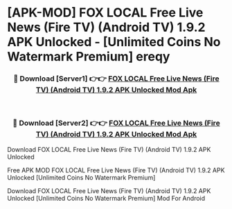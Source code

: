 # [APK-MOD] FOX LOCAL  Free Live News (Fire TV) (Android TV) 1.9.2 APK Unlocked - [Unlimited Coins No Watermark Premium] ereqy



<div align="center">
<h3>🔴 Download [Server1] 👉👉 <a href="https://momento.my/?title=FOX_LOCAL__Free_Live_News_(Fire_TV)_(Android_TV)_1.9.2_APK_Unlocked">FOX LOCAL  Free Live News (Fire TV) (Android TV) 1.9.2 APK Unlocked Mod Apk</a></h3><br>

<h3>🔴 Download [Server2] 👉👉 <a href="https://momento.my/?title=FOX_LOCAL__Free_Live_News_(Fire_TV)_(Android_TV)_1.9.2_APK_Unlocked">FOX LOCAL  Free Live News (Fire TV) (Android TV) 1.9.2 APK Unlocked Mod Apk</a></h3>
</div>



Download FOX LOCAL  Free Live News (Fire TV) (Android TV) 1.9.2 APK Unlocked 

Free APK MOD FOX LOCAL  Free Live News (Fire TV) (Android TV) 1.9.2 APK Unlocked [Unlimited Coins No Watermark Premium]

Download FOX LOCAL  Free Live News (Fire TV) (Android TV) 1.9.2 APK Unlocked [Unlimited Coins No Watermark Premium] Mod For Android
